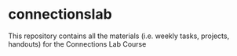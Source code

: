 # connectionslab
This repository contains all the materials (i.e. weekly tasks, projects, handouts) for the Connections Lab Course 
